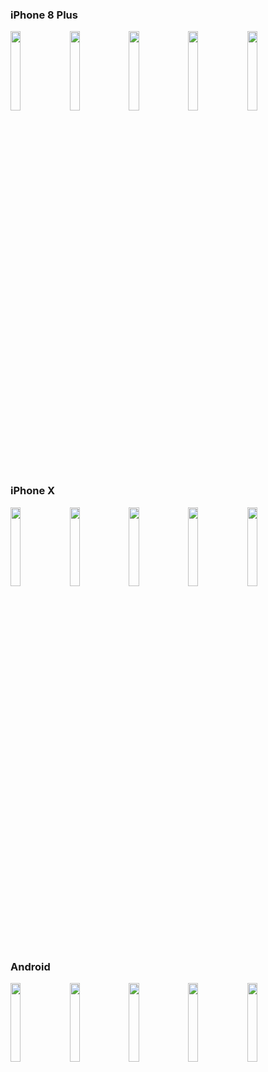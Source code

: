 ### iPhone 8 Plus

<p float="left">
<img src="https://github.com/HecomBJ/react-native-pure-navigation-bar/raw/master/resource/1-8P.png" width="18%">
<img src="https://github.com/HecomBJ/react-native-pure-navigation-bar/raw/master/resource/2-8P.png" width="18%">
<img src="https://github.com/HecomBJ/react-native-pure-navigation-bar/raw/master/resource/3-8P.png" width="18%">
<img src="https://github.com/HecomBJ/react-native-pure-navigation-bar/raw/master/resource/4-8P.png" width="18%">
<img src="https://github.com/HecomBJ/react-native-pure-navigation-bar/raw/master/resource/5-8P.png" width="18%">
</p>

### iPhone X

<p float="left">
<img src="https://github.com/HecomBJ/react-native-pure-navigation-bar/raw/master/resource/1-X.png" width="18%">
<img src="https://github.com/HecomBJ/react-native-pure-navigation-bar/raw/master/resource/2-X.png" width="18%">
<img src="https://github.com/HecomBJ/react-native-pure-navigation-bar/raw/master/resource/3-X.png" width="18%">
<img src="https://github.com/HecomBJ/react-native-pure-navigation-bar/raw/master/resource/4-X.png" width="18%">
<img src="https://github.com/HecomBJ/react-native-pure-navigation-bar/raw/master/resource/5-X.png" width="18%">
</p>

### Android

<p float="left">
<img src="https://github.com/HecomBJ/react-native-pure-navigation-bar/raw/master/resource/1-A.jpg" width="18%">
<img src="https://github.com/HecomBJ/react-native-pure-navigation-bar/raw/master/resource/2-A.jpg" width="18%">
<img src="https://github.com/HecomBJ/react-native-pure-navigation-bar/raw/master/resource/3-A.jpg" width="18%">
<img src="https://github.com/HecomBJ/react-native-pure-navigation-bar/raw/master/resource/4-A.jpg" width="18%">
<img src="https://github.com/HecomBJ/react-native-pure-navigation-bar/raw/master/resource/5-A.jpg" width="18%">
</p>